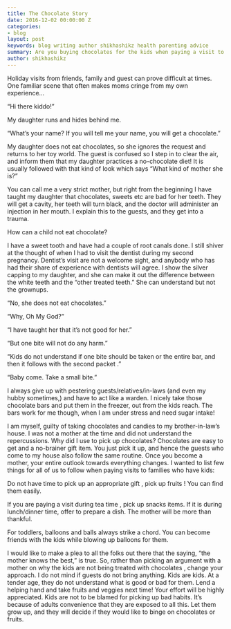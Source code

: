 ```yaml
---
title: The Chocolate Story
date: 2016-12-02 00:00:00 Z
categories:
- blog
layout: post
keywords: blog writing author shikhashikz health parenting advice
summary: Are you buying chocolates for the kids when paying a visit to them? STOP
author: shikhashikz
---
```


Holiday visits from friends, family and guest can prove difficult at times. One familiar scene that often makes moms cringe from my own experience…

“Hi there kiddo!”

My daughter runs and hides behind me.

“What’s your name? If you will tell me your name, you will get a chocolate.”

My daughter does not eat chocolates, so she ignores the request and returns to her toy world. The guest is confused so I step in to clear the air, and inform them that my daughter practices a no-chocolate diet! It is usually followed with that kind of look which says “What kind of mother she is?”

You can call me a very strict mother, but right from the beginning I have taught my daughter that chocolates, sweets etc are bad for her teeth. They will get a cavity, her teeth will turn black, and the doctor will administer an injection in her mouth. I explain this to the guests, and they get into a trauma.

How can a child not eat chocolate?

I have a sweet tooth and have had a couple of root canals done. I still shiver at the thought of when I had to visit the dentist during my second pregnancy. Dentist’s visit are not a welcome sight, and anybody who has had their share of experience with dentists will agree. I show the silver capping to my daughter, and she can make it out the difference between the white teeth and the “other treated teeth.” She can understand but not the grownups.

“No, she does not eat chocolates.”

“Why, Oh My God?”

“I have taught her that it’s not good for her.”

“But one bite will not do any harm.”

“Kids do not understand if one bite should be taken or the entire bar, and then it follows with the second packet .”

“Baby come. Take a small bite.”

I always give up with pestering guests/relatives/in-laws (and even my hubby sometimes,) and have to act like a warden. I nicely take those chocolate bars and put them in the freezer, out from the kids reach. The bars work for me though, when I am under stress and need sugar intake!

I am myself, guilty of taking chocolates and candies to my brother-in-law’s house. I was not a mother at the time and did not understand the repercussions. Why did I use to pick up chocolates? Chocolates are easy to get and a no-brainer gift item. You just pick it up, and hence the guests who come to my house also follow the same routine. Once you become a mother, your entire outlook towards everything changes. I wanted to list few things for all of us to follow when paying visits to families who have kids:

Do not have time to pick up an appropriate gift , pick up fruits ! You can find them easily.

If you are paying a visit during tea time , pick up snacks items. If it is during lunch/dinner time, offer to prepare a dish. The mother will be more than thankful.

For toddlers, balloons and balls always strike a chord. You can become friends with the kids while blowing up balloons for them.

I would like to make a plea to all the folks out there that the saying, “the mother knows the best,” is true. So, rather than picking an argument with a mother on why the kids are not being treated with chocolates , change your approach. I do not mind if guests do not bring anything. Kids are kids. At a tender age, they do not understand what is good or bad for them. Lend a helping hand and take fruits and veggies next time! Your effort will be highly appreciated. Kids are not to be blamed for picking up bad habits. It’s because of adults convenience that they are exposed to all this. Let them grow up, and they will decide if they would like to binge on chocolates or fruits.

